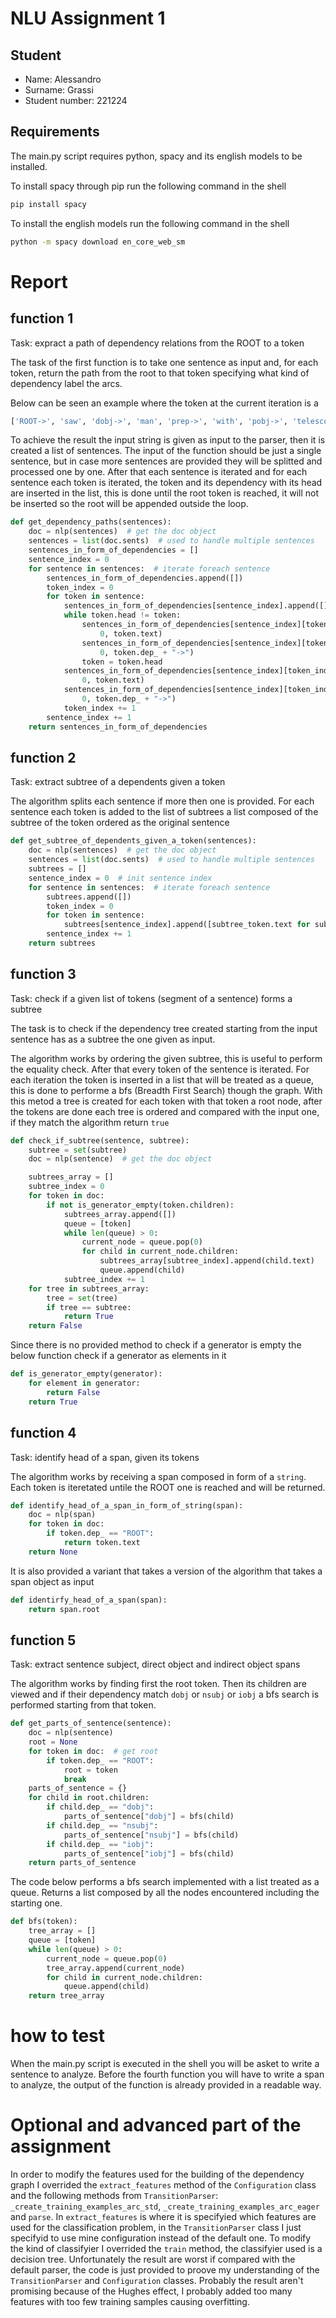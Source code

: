 # NLU Assignment 1

## Student
* Name: Alessandro
* Surname: Grassi
* Student number: 221224

## Requirements

The main.py script requires python, spacy and its english models to be installed.

To install spacy through pip run the following command in the shell

```sh
pip install spacy
```

To install the english models run the following command in the shell

```sh
python -m spacy download en_core_web_sm
```

# Report

## function 1

Task: expract a path of dependency relations from the ROOT to a token

The task of the first function is to take one sentence as input and, for each token, return the path from the root to that token specifying what kind of dependency label the arcs.

Below can be seen an example where the token at the current iteration is a

```python
['ROOT->', 'saw', 'dobj->', 'man', 'prep->', 'with', 'pobj->', 'telescope', 'det->', 'a']
```

To achieve the result the input string is given as input to the parser, then it is created a list of sentences. The input of the function should be just a single sentence, but in case more sentences are provided they will be splitted and processed one by one. After that each sentence is iterated and for each sentence each token is iterated, the token and its dependency with its head are inserted in the list, this is done until the root token is reached, it will not be inserted so the root will be appended outside the loop.

```python
def get_dependency_paths(sentences):
    doc = nlp(sentences)  # get the doc object
    sentences = list(doc.sents)  # used to handle multiple sentences
    sentences_in_form_of_dependencies = []
    sentence_index = 0
    for sentence in sentences:  # iterate foreach sentence
        sentences_in_form_of_dependencies.append([])
        token_index = 0
        for token in sentence:
            sentences_in_form_of_dependencies[sentence_index].append([])
            while token.head != token:
                sentences_in_form_of_dependencies[sentence_index][token_index].insert(
                    0, token.text)
                sentences_in_form_of_dependencies[sentence_index][token_index].insert(
                    0, token.dep_ + "->")
                token = token.head
            sentences_in_form_of_dependencies[sentence_index][token_index].insert(
                0, token.text)
            sentences_in_form_of_dependencies[sentence_index][token_index].insert(
                0, token.dep_ + "->")
            token_index += 1
        sentence_index += 1
    return sentences_in_form_of_dependencies
```

## function 2

Task: extract subtree of a dependents given a token

The algorithm splits each sentence if more then one is provided. For each sentence each token is added to the list of subtrees a list composed of the subtree of the token ordered as the original sentence
```python
def get_subtree_of_dependents_given_a_token(sentences):
    doc = nlp(sentences)  # get the doc object
    sentences = list(doc.sents)  # used to handle multiple sentences
    subtrees = []
    sentence_index = 0  # init sentence index
    for sentence in sentences:  # iterate foreach sentence
        subtrees.append([])
        token_index = 0
        for token in sentence:
            subtrees[sentence_index].append([subtree_token.text for subtree_token in token.subtree])
        sentence_index += 1
    return subtrees
```

## function 3

Task: check if a given list of tokens (segment of a sentence) forms a subtree

The task is to check if the dependency tree created starting from the input sentence has as a subtree the one given as input.

The algorithm works by ordering the given subtree, this is useful to perform the equality check. After that every token of the sentence is iterated. For each iteration the token is inserted in a list that will be treated as a queue, this is done to performe a bfs (Breadth First Search) though the graph. With this metod a tree is created for each token with that token a root node, after the tokens are done each tree is ordered and compared with the input one, if they match the algorithm return `true`

```python
def check_if_subtree(sentence, subtree):
    subtree = set(subtree)
    doc = nlp(sentence)  # get the doc object

    subtrees_array = []
    subtree_index = 0
    for token in doc:
        if not is_generator_empty(token.children):
            subtrees_array.append([])
            queue = [token]
            while len(queue) > 0:
                current_node = queue.pop(0)
                for child in current_node.children:
                    subtrees_array[subtree_index].append(child.text)
                    queue.append(child)
            subtree_index += 1
    for tree in subtrees_array:
        tree = set(tree)
        if tree == subtree:
            return True
    return False
```
Since there is no provided method to check if a generator is empty the below function check if a generator as elements in it
```python
def is_generator_empty(generator):
    for element in generator:
        return False
    return True
```

## function 4
Task: identify head of a span, given its tokens

The algorithm works by receiving a span composed in form of a `string`. Each token is iteretated untile the ROOT one is reached and will be returned.
```python
def identify_head_of_a_span_in_form_of_string(span):
    doc = nlp(span)
    for token in doc:
        if token.dep_ == "ROOT":
            return token.text
    return None
```

It is also provided a variant that takes a version of the algorithm that takes a span object as input
```python
def identirfy_head_of_a_span(span):
    return span.root
```

## function 5
Task: extract sentence subject, direct object and indirect object spans

The algorithm works by finding first the root token. Then its children are viewed and if their dependency match `dobj` or `nsubj` or `iobj` a bfs search is performed starting from that token.
```python
def get_parts_of_sentence(sentence):
    doc = nlp(sentence)
    root = None
    for token in doc:  # get root
        if token.dep_ == "ROOT":
            root = token
            break
    parts_of_sentence = {}
    for child in root.children:
        if child.dep_ == "dobj":
            parts_of_sentence["dobj"] = bfs(child)
        if child.dep_ == "nsubj":
            parts_of_sentence["nsubj"] = bfs(child)
        if child.dep_ == "iobj":
            parts_of_sentence["iobj"] = bfs(child)
    return parts_of_sentence
```

The code below performs a bfs search implemented with a list treated as a queue. Returns a list composed by all the nodes encountered including the starting one.
```python
def bfs(token):
    tree_array = []
    queue = [token]
    while len(queue) > 0:
        current_node = queue.pop(0)
        tree_array.append(current_node)
        for child in current_node.children:
            queue.append(child)
    return tree_array
```
# how to test
When the main.py script is executed in the shell you will be asket to write a sentence to analyze. Before the fourth function you will have to write a span to analyze, the output of the function is already provided in a readable way.

# Optional and advanced part of the assignment

In order to modify the features used for the building of the dependency graph I overrided the `extract_features` method of the `Configuration` class and the following methods from `TransitionParser`: `_create_training_examples_arc_std`, `_create_training_examples_arc_eager` and `parse`. In `extract_features` is where it is specifyied which features are used for the classification problem, in the `TransitionParser` class I just specifyid to use mine configuration instead of the default one. To modify the kind of classifyier I overrided the `train` method, the classifyier used is a decision tree. Unfortunately the result are worst if compared with the default parser, the code is just provided to proove my understanding of the `TransitionParser` and `Configuration` classes. Probably the result aren't promising because of the Hughes effect, I probably added too many features with too few training samples causing overfitting.